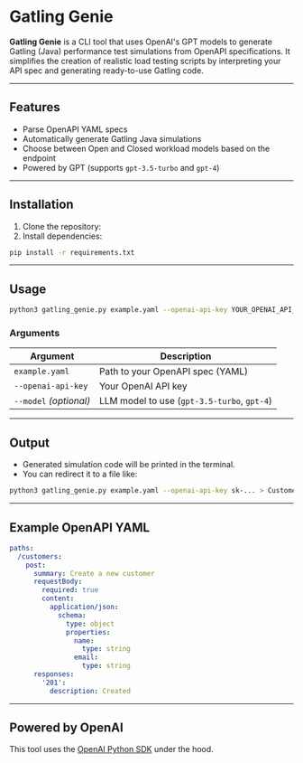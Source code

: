 #  Gatling Genie

**Gatling Genie** is a CLI tool that uses OpenAI's GPT models to generate Gatling (Java) performance test simulations from OpenAPI specifications. It simplifies the creation of realistic load testing scripts by interpreting your API spec and generating ready-to-use Gatling code.

---

## Features

- Parse OpenAPI YAML specs
- Automatically generate Gatling Java simulations
- Choose between Open and Closed workload models based on the endpoint
- Powered by GPT (supports `gpt-3.5-turbo` and `gpt-4`)

---

## Installation

1. Clone the repository:
2. Install dependencies:

```bash
pip install -r requirements.txt
```

---

## Usage

```bash
python3 gatling_genie.py example.yaml --openai-api-key YOUR_OPENAI_API_KEY --model gpt-3.5-turbo
```

### Arguments

| Argument               | Description                          |
|------------------------|--------------------------------------|
| `example.yaml`         | Path to your OpenAPI spec (YAML)     |
| `--openai-api-key`     | Your OpenAI API key                  |
| `--model` _(optional)_ | LLM model to use (`gpt-3.5-turbo`, `gpt-4`) |

---

##  Output

- Generated simulation code will be printed in the terminal.
- You can redirect it to a file like:

```bash
python3 gatling_genie.py example.yaml --openai-api-key sk-... > CustomerApiSimulation.java
```

---

## Example OpenAPI YAML

```yaml
paths:
  /customers:
    post:
      summary: Create a new customer
      requestBody:
        required: true
        content:
          application/json:
            schema:
              type: object
              properties:
                name:
                  type: string
                email:
                  type: string
      responses:
        '201':
          description: Created
```

---

## Powered by OpenAI

This tool uses the [OpenAI Python SDK](https://github.com/openai/openai-python) under the hood.
